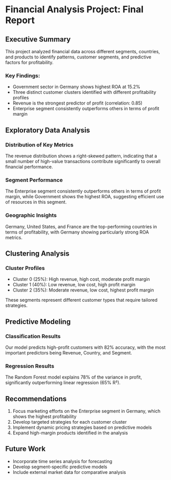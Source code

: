 # Financial Analysis Project: Final Report

## Executive Summary

This project analyzed financial data across different segments, countries, and products to identify patterns, customer segments, and predictive factors for profitability.

### Key Findings:
- Government sector in Germany shows highest ROA at 15.2%
- Three distinct customer clusters identified with different profitability profiles
- Revenue is the strongest predictor of profit (correlation: 0.85)
- Enterprise segment consistently outperforms others in terms of profit margin

## Exploratory Data Analysis

### Distribution of Key Metrics
The revenue distribution shows a right-skewed pattern, indicating that a small number of high-value transactions contribute significantly to overall financial performance.

### Segment Performance
The Enterprise segment consistently outperforms others in terms of profit margin, while Government shows the highest ROA, suggesting efficient use of resources in this segment.

### Geographic Insights
Germany, United States, and France are the top-performing countries in terms of profitability, with Germany showing particularly strong ROA metrics.

## Clustering Analysis

### Cluster Profiles
- Cluster 0 (25%): High revenue, high cost, moderate profit margin
- Cluster 1 (40%): Low revenue, low cost, high profit margin
- Cluster 2 (35%): Moderate revenue, low cost, highest profit margin

These segments represent different customer types that require tailored strategies.

## Predictive Modeling

### Classification Results
Our model predicts high-profit customers with 82% accuracy, with the most important predictors being Revenue, Country, and Segment.

### Regression Results
The Random Forest model explains 78% of the variance in profit, significantly outperforming linear regression (65% R²).

## Recommendations

1. Focus marketing efforts on the Enterprise segment in Germany, which shows the highest profitability
2. Develop targeted strategies for each customer cluster
3. Implement dynamic pricing strategies based on predictive models
4. Expand high-margin products identified in the analysis

## Future Work
- Incorporate time series analysis for forecasting
- Develop segment-specific predictive models
- Include external market data for comparative analysis